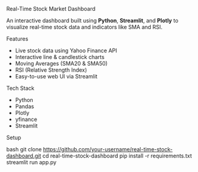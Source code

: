 Real-Time Stock Market Dashboard

An interactive dashboard built using **Python**, **Streamlit**, and **Plotly** to visualize real-time stock data and indicators like SMA and RSI.

Features
- Live stock data using Yahoo Finance API
- Interactive line & candlestick charts
- Moving Averages (SMA20 & SMA50)
- RSI (Relative Strength Index)
- Easy-to-use web UI via Streamlit

Tech Stack
- Python
- Pandas
- Plotly
- yfinance
- Streamlit

Setup

bash
git clone https://github.com/your-username/real-time-stock-dashboard.git
cd real-time-stock-dashboard
pip install -r requirements.txt
streamlit run app.py
